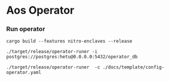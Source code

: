 # Aos Operator

### Run operator

```shell
cargo build --features nitro-enclaves --release

./target/release/operator-runer -i postgres://postgres:hetu@0.0.0.0:5432/operator_db

./target/release/operator-runer  -c ./docs/template/config-operator.yaml
```